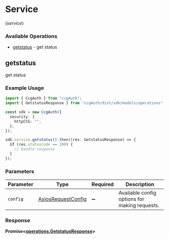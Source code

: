 # Service
(*service*)

### Available Operations

* [getstatus](#getstatus) - get status

## getstatus

get status

### Example Usage

```typescript
import { CcgAuth } from "ccgAuth";
import { GetstatusResponse } from "ccgAuth/dist/sdk/models/operations";

const sdk = new CcgAuth({
  security: {
    httpCCG: "",
  },
});

sdk.service.getstatus().then((res: GetstatusResponse) => {
  if (res.statusCode == 200) {
    // handle response
  }
});
```

### Parameters

| Parameter                                                    | Type                                                         | Required                                                     | Description                                                  |
| ------------------------------------------------------------ | ------------------------------------------------------------ | ------------------------------------------------------------ | ------------------------------------------------------------ |
| `config`                                                     | [AxiosRequestConfig](https://axios-http.com/docs/req_config) | :heavy_minus_sign:                                           | Available config options for making requests.                |


### Response

**Promise<[operations.GetstatusResponse](../../models/operations/getstatusresponse.md)>**

